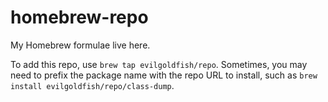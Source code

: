 # homebrew-repo
My Homebrew formulae live here.

To add this repo, use `brew tap evilgoldfish/repo`. Sometimes, you may need to prefix the package name with the repo URL to install, such as `brew install evilgoldfish/repo/class-dump`.
